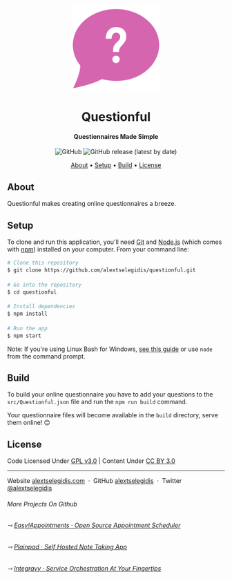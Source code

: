 <h1 align="center">
    <br>
        <a href="https://alextselegidis.com/get/questionful">
            <img src="https://raw.githubusercontent.com/alextselegidis/questionful/master/questionful.png" alt="Questionful" width="200">
        </a>
        <br>
        <br>
        Questionful
    <br>
</h1>

<h4 align="center">
    Questionnaires Made Simple 
</h4>

<p align="center">
  <img alt="GitHub" src="https://img.shields.io/github/license/alextselegidis/questionful?style=for-the-badge">
  <img alt="GitHub release (latest by date)" src="https://img.shields.io/github/v/release/alextselegidis/questionful?style=for-the-badge">
</p>

<p align="center">
  <a href="#about">About</a> •
  <a href="#setup">Setup</a> •
  <a href="#build">Build</a> •
  <a href="#license">License</a>
</p>

## About

Questionful makes creating online questionnaires a breeze.

## Setup

To clone and run this application, you'll need [Git](https://git-scm.com) and [Node.js](https://nodejs.org/en/download/) 
(which comes with [npm](http://npmjs.com)) installed on your computer. From your command line:

```bash
# Clone this repository
$ git clone https://github.com/alextselegidis/questionful.git

# Go into the repository
$ cd questionful

# Install dependencies
$ npm install

# Run the app
$ npm start
```

Note: If you're using Linux Bash for Windows, [see this guide](https://www.howtogeek.com/261575/how-to-run-graphical-linux-desktop-applications-from-windows-10s-bash-shell/) or use `node` from the command prompt.

## Build

To build your online questionnaire you have to add your questions to the 
`src/Questionful.json` file and run the `npm run build` command. 

Your questionnaire files will become available in the `build` directory, 
serve them online! 😊

## License 

Code Licensed Under [GPL v3.0](https://www.gnu.org/licenses/gpl-3.0.en.html) | Content Under [CC BY 3.0](https://creativecommons.org/licenses/by/3.0/)

---

Website [alextselegidis.com](https://alextselegidis.com) &nbsp;&middot;&nbsp;
GitHub [alextselegidis](https://github.com/alextselegidis) &nbsp;&middot;&nbsp;
Twitter [@alextselegidis](https://twitter.com/AlexTselegidis)

###### More Projects On Github
###### ⇾ [Easy!Appointments &middot; Open Source Appointment Scheduler](https://github.com/alextselegidis/easyappointments)
###### ⇾ [Plainpad &middot; Self Hosted Note Taking App](https://github.com/alextselegidis/plainpad)
###### ⇾ [Integravy &middot; Service Orchestration At Your Fingertips](https://github.com/alextselegidis/integravy)
